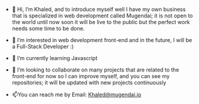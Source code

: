 - 👋 Hi, I’m Khaled, and to introduce myself well I have my own business that is specialized in web development called Mugendai; it is not open to the world until now soon it will be live to the public but the perfect work needs some time to be done.
- 👀 I’m interested in web development front-end and in the future, I will be a Full-Stack Developer :)
- 🌱 I’m currently learning Javascript
- 💞️  I’m looking to collaborate on many projects that are related to the front-end for now so I can improve myself, and you can see my repositories; it will be updated with new projects continuously
 
- 📫You can reach me by Email: Khaled@mugendai.io

<!---
MUGK1/MUGK1 is a ✨ special ✨ repository because its `README.md` (this file) appears on your GitHub profile.
You can click the Preview link to take a look at your changes.
--->
